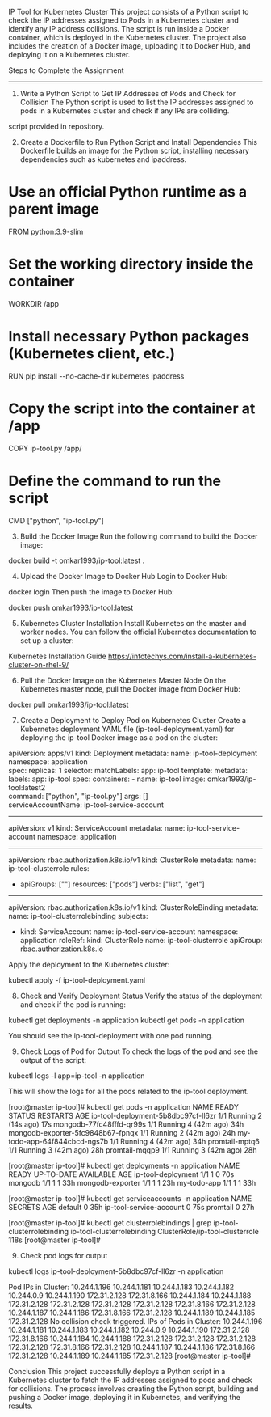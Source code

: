 IP Tool for Kubernetes Cluster
This project consists of a Python script to check the IP addresses assigned to Pods in a Kubernetes cluster and identify any IP address collisions. The script is run inside a Docker container, which is deployed in the Kubernetes cluster. The project also includes the creation of a Docker image, uploading it to Docker Hub, and deploying it on a Kubernetes cluster.

Steps to Complete the Assignment
********************************
1. Write a Python Script to Get IP Addresses of Pods and Check for Collision
The Python script is used to list the IP addresses assigned to pods in a Kubernetes cluster and check if any IPs are colliding.

script provided in repository.

2. Create a Dockerfile to Run Python Script and Install Dependencies
This Dockerfile builds an image for the Python script, installing necessary dependencies such as kubernetes and ipaddress.

# Use an official Python runtime as a parent image
FROM python:3.9-slim

# Set the working directory inside the container
WORKDIR /app

# Install necessary Python packages (Kubernetes client, etc.)
RUN pip install --no-cache-dir kubernetes ipaddress

# Copy the script into the container at /app
COPY ip-tool.py /app/

# Define the command to run the script
CMD ["python", "ip-tool.py"]

3. Build the Docker Image
Run the following command to build the Docker image:

docker build -t omkar1993/ip-tool:latest .

4. Upload the Docker Image to Docker Hub
Login to Docker Hub:

docker login
Then push the image to Docker Hub:

docker push omkar1993/ip-tool:latest

5. Kubernetes Cluster Installation
Install Kubernetes on the master and worker nodes. You can follow the official Kubernetes documentation to set up a cluster:

Kubernetes Installation Guide
https://infotechys.com/install-a-kubernetes-cluster-on-rhel-9/

6. Pull the Docker Image on the Kubernetes Master Node
On the Kubernetes master node, pull the Docker image from Docker Hub:

docker pull omkar1993/ip-tool:latest

7. Create a Deployment to Deploy Pod on Kubernetes Cluster
Create a Kubernetes deployment YAML file (ip-tool-deployment.yaml) for deploying the ip-tool Docker image as a pod on the cluster:

apiVersion: apps/v1
kind: Deployment
metadata:
  name: ip-tool-deployment
  namespace: application  
spec:
  replicas: 1
  selector:
    matchLabels:
      app: ip-tool
  template:
    metadata:
      labels:
        app: ip-tool
    spec:
      containers:
      - name: ip-tool
        image: omkar1993/ip-tool:latest2   
        command: ["python", "ip-tool.py"]
        args: []   
      serviceAccountName: ip-tool-service-account 

---
apiVersion: v1
kind: ServiceAccount
metadata:
  name: ip-tool-service-account
  namespace: application  

---
apiVersion: rbac.authorization.k8s.io/v1
kind: ClusterRole
metadata:
  name: ip-tool-clusterrole 
rules:
  - apiGroups: [""]
    resources: ["pods"]
    verbs: ["list", "get"]

---
apiVersion: rbac.authorization.k8s.io/v1
kind: ClusterRoleBinding
metadata:
  name: ip-tool-clusterrolebinding
subjects:
  - kind: ServiceAccount
    name: ip-tool-service-account
    namespace: application 
roleRef:
  kind: ClusterRole
  name: ip-tool-clusterrole
  apiGroup: rbac.authorization.k8s.io

Apply the deployment to the Kubernetes cluster:

kubectl apply -f ip-tool-deployment.yaml

8. Check and Verify Deployment Status
Verify the status of the deployment and check if the pod is running:

kubectl get deployments -n application
kubectl get pods -n application

You should see the ip-tool-deployment with one pod running.

9. Check Logs of Pod for Output
To check the logs of the pod and see the output of the script:

kubectl logs -l app=ip-tool -n application

This will show the logs for all the pods related to the ip-tool deployment.

[root@master ip-tool]# kubectl get pods -n application
NAME                                  READY   STATUS    RESTARTS      AGE
ip-tool-deployment-5b8dbc97cf-ll6zr   1/1     Running   2 (14s ago)   17s
mongodb-77fc48fffd-qr99s              1/1     Running   4 (42m ago)   34h
mongodb-exporter-5fc9848b67-fpnqx     1/1     Running   2 (42m ago)   24h
my-todo-app-64f844cbcd-ngs7b          1/1     Running   4 (42m ago)   34h
promtail-mptq6                        1/1     Running   3 (42m ago)   28h
promtail-mqqp9                        1/1     Running   3 (42m ago)   28h

[root@master ip-tool]# kubectl get deployments -n application
NAME                 READY   UP-TO-DATE   AVAILABLE   AGE
ip-tool-deployment   1/1     1            0           70s
mongodb              1/1     1            1           33h
mongodb-exporter     1/1     1            1           23h
my-todo-app          1/1     1            1           33h

[root@master ip-tool]# kubectl get serviceaccounts -n application
NAME                      SECRETS   AGE
default                   0         35h
ip-tool-service-account   0         75s
promtail                  0         27h

[root@master ip-tool]# kubectl get clusterrolebindings | grep ip-tool-clusterrolebinding
ip-tool-clusterrolebinding                               ClusterRole/ip-tool-clusterrole                                                    118s
[root@master ip-tool]# 

9. Check pod logs for output

kubectl logs ip-tool-deployment-5b8dbc97cf-ll6zr -n application

Pod IPs in Cluster:
10.244.1.196
10.244.1.181
10.244.1.183
10.244.1.182
10.244.0.9
10.244.1.190
172.31.2.128
172.31.8.166
10.244.1.184
10.244.1.188
172.31.2.128
172.31.2.128
172.31.2.128
172.31.2.128
172.31.8.166
172.31.2.128
10.244.1.187
10.244.1.186
172.31.8.166
172.31.2.128
10.244.1.189
10.244.1.185
172.31.2.128
No collision check triggered.
IPs of Pods in Cluster:
10.244.1.196
10.244.1.181
10.244.1.183
10.244.1.182
10.244.0.9
10.244.1.190
172.31.2.128
172.31.8.166
10.244.1.184
10.244.1.188
172.31.2.128
172.31.2.128
172.31.2.128
172.31.2.128
172.31.8.166
172.31.2.128
10.244.1.187
10.244.1.186
172.31.8.166
172.31.2.128
10.244.1.189
10.244.1.185
172.31.2.128
[root@master ip-tool]#

Conclusion
This project successfully deploys a Python script in a Kubernetes cluster to fetch the IP addresses assigned to pods and check for collisions. The process involves creating the Python script, building and pushing a Docker image, deploying it in Kubernetes, and verifying the results.
